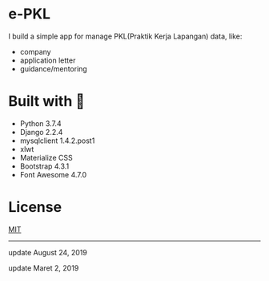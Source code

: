 # e-PKL
I build a simple app for manage PKL(Praktik Kerja Lapangan) data, like:
* company
* application letter
* guidance/mentoring

# Built with 💜
* Python 3.7.4
* Django 2.2.4
* mysqlclient 1.4.2.post1
* xlwt
* Materialize CSS
* Bootstrap 4.3.1
* Font Awesome 4.7.0

# License
[MIT](https://github.com/HilmiZul/epkl3/blob/master/LICENSE)

---
update August 24, 2019

update Maret 2, 2019
